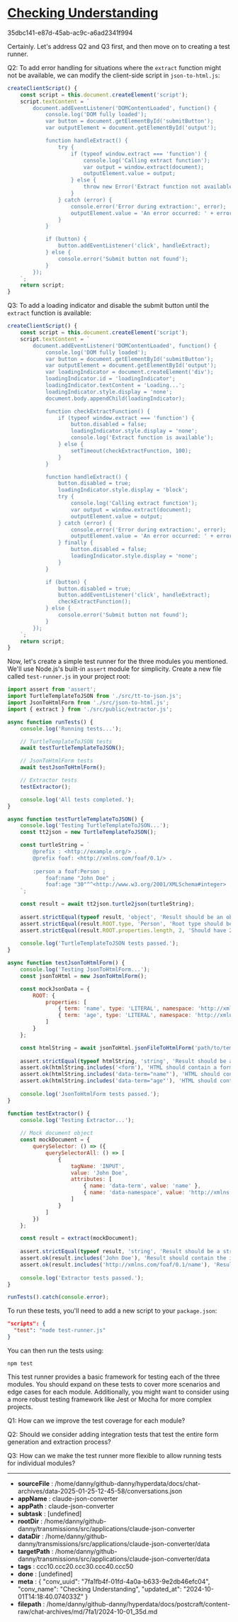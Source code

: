 # [Checking Understanding](https://claude.ai/chat/7fa1fb4f-01fd-4a0a-b633-9e2db46efc04)

35dbc141-e87d-45ab-ac9c-a6ad2341f994

 Certainly. Let's address Q2 and Q3 first, and then move on to creating a test runner.

Q2: To add error handling for situations where the `extract` function might not be available, we can modify the client-side script in `json-to-html.js`:

```javascript
createClientScript() {
    const script = this.document.createElement('script');
    script.textContent = `
        document.addEventListener('DOMContentLoaded', function() {
            console.log('DOM fully loaded');
            var button = document.getElementById('submitButton');
            var outputElement = document.getElementById('output');

            function handleExtract() {
                try {
                    if (typeof window.extract === 'function') {
                        console.log('Calling extract function');
                        var output = window.extract(document);
                        outputElement.value = output;
                    } else {
                        throw new Error('Extract function not available');
                    }
                } catch (error) {
                    console.error('Error during extraction:', error);
                    outputElement.value = 'An error occurred: ' + error.message;
                }
            }

            if (button) {
                button.addEventListener('click', handleExtract);
            } else {
                console.error('Submit button not found');
            }
        });
    `;
    return script;
}
```

Q3: To add a loading indicator and disable the submit button until the `extract` function is available:

```javascript
createClientScript() {
    const script = this.document.createElement('script');
    script.textContent = `
        document.addEventListener('DOMContentLoaded', function() {
            console.log('DOM fully loaded');
            var button = document.getElementById('submitButton');
            var outputElement = document.getElementById('output');
            var loadingIndicator = document.createElement('div');
            loadingIndicator.id = 'loadingIndicator';
            loadingIndicator.textContent = 'Loading...';
            loadingIndicator.style.display = 'none';
            document.body.appendChild(loadingIndicator);

            function checkExtractFunction() {
                if (typeof window.extract === 'function') {
                    button.disabled = false;
                    loadingIndicator.style.display = 'none';
                    console.log('Extract function is available');
                } else {
                    setTimeout(checkExtractFunction, 100);
                }
            }

            function handleExtract() {
                button.disabled = true;
                loadingIndicator.style.display = 'block';
                try {
                    console.log('Calling extract function');
                    var output = window.extract(document);
                    outputElement.value = output;
                } catch (error) {
                    console.error('Error during extraction:', error);
                    outputElement.value = 'An error occurred: ' + error.message;
                } finally {
                    button.disabled = false;
                    loadingIndicator.style.display = 'none';
                }
            }

            if (button) {
                button.disabled = true;
                button.addEventListener('click', handleExtract);
                checkExtractFunction();
            } else {
                console.error('Submit button not found');
            }
        });
    `;
    return script;
}
```

Now, let's create a simple test runner for the three modules you mentioned. We'll use Node.js's built-in `assert` module for simplicity. Create a new file called `test-runner.js` in your project root:

```javascript
import assert from 'assert';
import TurtleTemplateToJSON from './src/tt-to-json.js';
import JsonToHtmlForm from './src/json-to-html.js';
import { extract } from './src/public/extractor.js';

async function runTests() {
    console.log('Running tests...');

    // TurtleTemplateToJSON tests
    await testTurtleTemplateToJSON();

    // JsonToHtmlForm tests
    await testJsonToHtmlForm();

    // Extractor tests
    testExtractor();

    console.log('All tests completed.');
}

async function testTurtleTemplateToJSON() {
    console.log('Testing TurtleTemplateToJSON...');
    const tt2json = new TurtleTemplateToJSON();

    const turtleString = `
        @prefix : <http://example.org/> .
        @prefix foaf: <http://xmlns.com/foaf/0.1/> .
        
        :person a foaf:Person ;
            foaf:name "John Doe" ;
            foaf:age "30"^^<http://www.w3.org/2001/XMLSchema#integer> .
    `;

    const result = await tt2json.turtle2json(turtleString);
    
    assert.strictEqual(typeof result, 'object', 'Result should be an object');
    assert.strictEqual(result.ROOT.type, 'Person', 'Root type should be Person');
    assert.strictEqual(result.ROOT.properties.length, 2, 'Should have 2 properties');
    
    console.log('TurtleTemplateToJSON tests passed.');
}

async function testJsonToHtmlForm() {
    console.log('Testing JsonToHtmlForm...');
    const jsonToHtml = new JsonToHtmlForm();

    const mockJsonData = {
        ROOT: {
            properties: [
                { term: 'name', type: 'LITERAL', namespace: 'http://xmlns.com/foaf/0.1/' },
                { term: 'age', type: 'LITERAL', namespace: 'http://xmlns.com/foaf/0.1/', subtype: 'INTEGER' }
            ]
        }
    };

    const htmlString = await jsonToHtml.jsonFileToHtmlForm('path/to/template.html', 'path/to/mock.json');
    
    assert.strictEqual(typeof htmlString, 'string', 'Result should be a string');
    assert.ok(htmlString.includes('<form'), 'HTML should contain a form');
    assert.ok(htmlString.includes('data-term="name"'), 'HTML should contain name input');
    assert.ok(htmlString.includes('data-term="age"'), 'HTML should contain age input');
    
    console.log('JsonToHtmlForm tests passed.');
}

function testExtractor() {
    console.log('Testing Extractor...');
    
    // Mock document object
    const mockDocument = {
        querySelector: () => ({
            querySelectorAll: () => [
                { 
                    tagName: 'INPUT',
                    value: 'John Doe',
                    attributes: [
                        { name: 'data-term', value: 'name' },
                        { name: 'data-namespace', value: 'http://xmlns.com/foaf/0.1/' }
                    ]
                }
            ]
        })
    };

    const result = extract(mockDocument);
    
    assert.strictEqual(typeof result, 'string', 'Result should be a string');
    assert.ok(result.includes('John Doe'), 'Result should contain the input value');
    assert.ok(result.includes('http://xmlns.com/foaf/0.1/name'), 'Result should contain the full predicate URI');
    
    console.log('Extractor tests passed.');
}

runTests().catch(console.error);
```

To run these tests, you'll need to add a new script to your `package.json`:

```json
"scripts": {
  "test": "node test-runner.js"
}
```

You can then run the tests using:

```
npm test
```

This test runner provides a basic framework for testing each of the three modules. You should expand on these tests to cover more scenarios and edge cases for each module. Additionally, you might want to consider using a more robust testing framework like Jest or Mocha for more complex projects.

Q1: How can we improve the test coverage for each module?

Q2: Should we consider adding integration tests that test the entire form generation and extraction process?

Q3: How can we make the test runner more flexible to allow running tests for individual modules?

---

* **sourceFile** : /home/danny/github-danny/hyperdata/docs/chat-archives/data-2025-01-25-12-45-58/conversations.json
* **appName** : claude-json-converter
* **appPath** : claude-json-converter
* **subtask** : [undefined]
* **rootDir** : /home/danny/github-danny/transmissions/src/applications/claude-json-converter
* **dataDir** : /home/danny/github-danny/transmissions/src/applications/claude-json-converter/data
* **targetPath** : /home/danny/github-danny/transmissions/src/applications/claude-json-converter/data
* **tags** : ccc10.ccc20.ccc30.ccc40.ccc50
* **done** : [undefined]
* **meta** : {
  "conv_uuid": "7fa1fb4f-01fd-4a0a-b633-9e2db46efc04",
  "conv_name": "Checking Understanding",
  "updated_at": "2024-10-01T14:18:40.074033Z"
}
* **filepath** : /home/danny/github-danny/hyperdata/docs/postcraft/content-raw/chat-archives/md/7fa1/2024-10-01_35d.md